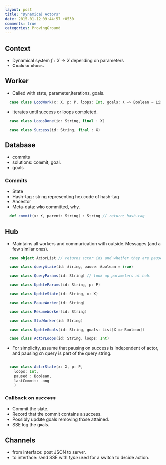 ```yaml
---
layout: post
title: "Dynamical Actors"
date: 2015-01-12 09:44:57 +0530
comments: true
categories: ProvingGround
---
```


## Context

* Dynamical system $f: X\to X$ depending on parameters.
* Goals to check.

## Worker

* Called with state, parameter,iterations, goals.

```scala
  case class LoopWork(x: X, p: P, loops: Int, goals: X => Boolean = List())
```

* Iterates until success or loops completed.

```scala
  case class LoopsDone(id: String, final : X)

  case class Success(id: String, final : X)
```

## Database

* commits
* solutions: commit, goal.
* goals

### Commits

* State
* Hash-tag : string representing hex code of hash-tag
* Ancestor
* Meta-data: who committed, why.

```scala
  def commit(x: X, parent: String) : String // returns hash-tag
```

## Hub

* Maintains all workers and communication with outside. Messages (and a few similar ones).

```scala
  case object ActorList // returns actor ids and whether they are paused.

  case class QueryState(id: String, pause: Boolean = true)

  case class QueryParams(id: String) // look up parameters at hub.

  case class UpdateParams(id: String, p: P)

  case class UpdateState(id: String, x: X)

  case class PauseWorker(id: String)

  case class ResumeWorker(id: String)

  case class StopWorker(id: String)

  case class UpdateGoals(id: String, goals: List[X => Boolean])

  case class ActorLoops(id: String, loops: Int)
```

* For simplicity, assume that pausing on success is independent of actor, and pausing on query is part of the query string.

```scala

  case class ActorState(x: X, p: P,
    loops: Int,
    paused : Boolean,
    lastCommit: Long
    )
```

### Callback on success

* Commit the state.
* Record that the commit contains a success.
* Possibly update goals removing those attained.
* SSE log the goals.

## Channels

* from interface: post JSON to server.
* to interface: send SSE with _type_ used for a switch to decide action.
